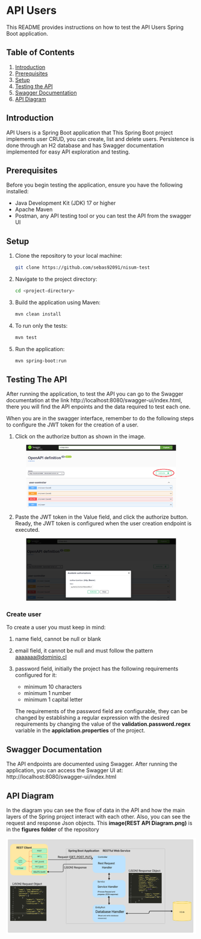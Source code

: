 # API Users

This README provides instructions on how to test the API Users Spring Boot application.

## Table of Contents

1. [Introduction](#introduction)
2. [Prerequisites](#prerequisites)
3. [Setup](#setup)
4. [Testing the API](#testing-the-api)
5. [Swagger Documentation](#swagger-documentation)
6. [API Diagram](#api-diagram)

## Introduction

API Users is a Spring Boot application that This Spring Boot project implements user CRUD,
you can create, list and delete users. Persistence is done through an H2 database and has Swagger
documentation implemented for easy API exploration and testing.

## Prerequisites

Before you begin testing the application, ensure you have the following installed:

- Java Development Kit (JDK) 17 or higher
- Apache Maven
- Postman, any API testing tool or you can test the API from the swagger UI

## Setup

1. Clone the repository to your local machine:

   ```bash
   git clone https://github.com/sebas92091/nisum-test
   ```
2. Navigate to the project directory:
   
    ```bash
    cd <project-directory>
    ```

3. Build the application using Maven:
    ```bash
    mvn clean install
    ```
4. To run only the tests:
    ```bash
    mvn test
    ```

5. Run the application:
    ```bash
    mvn spring-boot:run
    ```

## Testing The API
  After running the application, to test the API you can go to the Swagger documentation at the link http://localhost:8080/swagger-ui/index.html,
  there you will find the API enpoints and the data required to test each one.

  When you are in the swagger interface, remember to do the following steps to configure the JWT token for the creation of a user.

  1. Click on the authorize button as shown in the image.
  <div align="center">
    <a href="./">
        <img src="./figures/swagger 1.png" width="79%"/>
    </a>
  </div>
  
  2. Paste the JWT token in the Value field, and click the authorize button. Ready, the JWT token is configured when the user creation endpoint is executed.
  <div align="center">
    <a href="./">
        <img src="./figures/swagger 2.png" width="79%"/>
    </a>
  </div>

  
  ### Create user
  To create a user you must keep in mind:
  1. name field, cannot be null or blank
  2. email field, it cannot be null and must follow the pattern aaaaaaa@dominio.cl
  3. password field, initially the project has the following requirements configured for it:  

     - minimum 10 characters
     - minimum 1 number
     - minimum 1 capital letter
    
     The requirements of the password field are configurable, they can be changed by establishing a regular expression with
     the desired requirements by changing the value of the **validation.password.regex** variable in the **appiclation.properties**
     of the project.
  
## Swagger Documentation
  The API endpoints are documented using Swagger. After running the application, you can access the Swagger UI at: http://localhost:8080/swagger-ui/index.html

## API Diagram
  In the diagram you can see the flow of data in the API and how the main layers of the Spring project interact with each other. Also, you can see the request
  and response Json objects. This **image(REST API Diagram.png)** is in the **figures folder** of the repository

  <div align="center">
    <a href="./">
        <img src="./figures/REST API Diagram.png" width="100%" height="100%"/>
    </a>
  </div>



